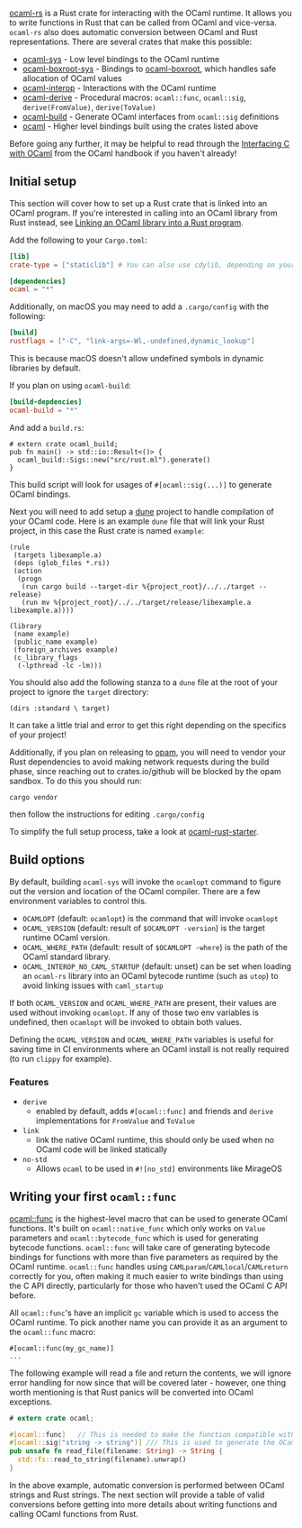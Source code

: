 [ocaml-rs](https://github.com/zshipko/ocaml-rs) is a Rust crate for interacting with the OCaml runtime. It allows you to write functions in Rust that can be called from OCaml and vice-versa. `ocaml-rs` also does automatic conversion between OCaml and Rust representations. There are several crates that make this possible:

* [ocaml-sys](https://crates.io/crates/ocaml-sys) - Low level bindings to the OCaml runtime
* [ocaml-boxroot-sys](https://crates.io/crates/ocaml-boxroot-sys) - Bindings to [ocaml-boxroot](https://gitlab.com/ocaml-rust/ocaml-boxroot/), which handles safe allocation of OCaml values
* [ocaml-interop](https://crates.io/crates/ocaml-interop) - Interactions with the OCaml runtime
* [ocaml-derive](https://crates.io/crates/ocaml-derive) - Procedural macros: `ocaml::func`, `ocaml::sig`, `derive(FromValue)`, `derive(ToValue)`
* [ocaml-build](https://crates.io/crates/ocaml-build) - Generate OCaml interfaces from `ocaml::sig` definitions
* [ocaml](https://crates.io/crates/ocaml) - Higher level bindings built using the crates listed above

Before going any further, it may be helpful to read through the [Interfacing C with OCaml](https://v2.ocaml.org/manual/intfc.html) from the OCaml handbook if you haven't already!

## Initial setup

This section will cover how to set up a Rust crate that is linked into an OCaml program. If you're interested in calling into an OCaml library from Rust instead, see [Linking an OCaml library into a Rust program](./04_linking_an_ocaml_library_into_a_rust_program.md).

Add the following to your `Cargo.toml`:

```toml
[lib]
crate-type = ["staticlib"] # You can also use cdylib, depending on your project

[dependencies]
ocaml = "*"
```

Additionally, on macOS you may need to add a `.cargo/config` with the following:

```toml
[build]
rustflags = ["-C", "link-args=-Wl,-undefined,dynamic_lookup"]
```

This is because macOS doesn't allow undefined symbols in dynamic libraries by default.

If you plan on using `ocaml-build`:

```toml
[build-depdencies]
ocaml-build = "*"
```

And add a `build.rs`:

```rust,ignore
# extern crate ocaml_build;
pub fn main() -> std::io::Result<()> {
  ocaml_build::Sigs::new("src/rust.ml").generate()
}
```

This build script will look for usages of `#[ocaml::sig(...)]` to generate OCaml bindings.

Next you will need to add setup a [dune](https://dune.build) project to handle compilation of your OCaml code. Here is an example `dune` file that will link your Rust project, in this case the Rust crate is named `example`:

```ignore
(rule
 (targets libexample.a)
 (deps (glob_files *.rs))
 (action
  (progn
   (run cargo build --target-dir %{project_root}/../../target --release)
   (run mv %{project_root}/../../target/release/libexample.a libexample.a))))

(library
 (name example)
 (public_name example)
 (foreign_archives example)
 (c_library_flags
  (-lpthread -lc -lm)))
```

You should also add the following stanza to a `dune` file at the root of your project to ignore the `target` directory:

```ignore
(dirs :standard \ target)
```

It can take a little trial and error to get this right depending on the specifics of your project!

Additionally, if you plan on releasing to [opam](https://github.com/ocaml/opam), you will need to vendor your Rust dependencies to avoid making network requests during the build phase, since reaching out to crates.io/github will be blocked by the opam sandbox. To do this you should run:

```shell
cargo vendor
```
then follow the instructions for editing `.cargo/config`

To simplify the full setup process, take a look at [ocaml-rust-starter](https://github.com/zshipko/ocaml-rust-starter).

## Build options

By default, building `ocaml-sys` will invoke the `ocamlopt` command to figure out the version and location of the OCaml compiler. There are a few environment variables to control this.

- `OCAMLOPT` (default: `ocamlopt`) is the command that will invoke `ocamlopt`
- `OCAML_VERSION` (default: result of `$OCAMLOPT -version`) is the target runtime OCaml version.
- `OCAML_WHERE_PATH` (default: result of `$OCAMLOPT -where`) is the path of the OCaml standard library.
- `OCAML_INTEROP_NO_CAML_STARTUP` (default: unset) can be set when loading an `ocaml-rs` library into an OCaml
  bytecode runtime (such as `utop`) to avoid linking issues with `caml_startup`

If both `OCAML_VERSION` and `OCAML_WHERE_PATH` are present, their values are used without invoking `ocamlopt`. If any of those two env variables is undefined, then `ocamlopt` will be invoked to obtain both values.

Defining the `OCAML_VERSION` and `OCAML_WHERE_PATH` variables is useful for saving time in CI environments where an OCaml install is not really required (to run `clippy` for example).

### Features

- `derive`
  * enabled by default, adds `#[ocaml::func]` and friends and `derive` implementations for `FromValue` and `ToValue`
- `link`
  * link the native OCaml runtime, this should only be used when no OCaml code will be linked statically
- `no-std`
  * Allows `ocaml` to be used in `#![no_std]` environments like MirageOS


## Writing your first `ocaml::func`

[ocaml::func](https://docs.rs/ocaml/latest/ocaml/attr.func.html) is the highest-level macro that can be used to generate OCaml functions. It's built on `ocaml::native_func` which only works on `Value` parameters and `ocaml::bytecode_func` which is used for generating bytecode functions. `ocaml::func` will take care of generating bytecode bindings for functions with more than five parameters as required by the OCaml runtime. `ocaml::func` handles using `CAMLparam`/`CAMLlocal`/`CAMLreturn` correctly for you, often making it much easier to write bindings than using the C API directly, particularly for those who haven't used the OCaml C API before.

All `ocaml::func`'s have an implicit `gc` variable which is used to access the OCaml runtime. To pick another name you can provide it as an argument to the `ocaml::func` macro:

```rust,ignore
#[ocaml::func(my_gc_name)]
...
```

The following example will read a file and return the contents, we will ignore error handling for now since that will be covered later - however, one thing worth mentioning is that Rust panics will be converted into OCaml exceptions.

```rust
# extern crate ocaml;

#[ocaml::func]   // This is needed to make the function compatible with OCaml
#[ocaml::sig("string -> string")] /// This is used to generate the OCaml bindings
pub unsafe fn read_file(filename: String) -> String {
  std::fs::read_to_string(filename).unwrap()
}
```

In the above example, automatic conversion is performed between OCaml strings and Rust strings. The next section will provide a table of valid conversions before getting into more details about writing functions and calling OCaml functions from Rust.
